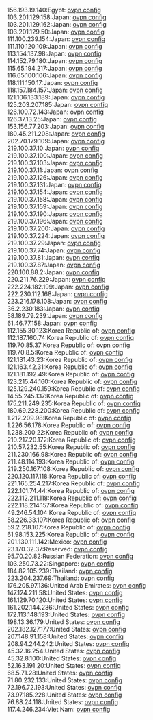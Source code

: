 156.193.19.140:Egypt: [ovpn config](vpn/156_193_19_140.ovpn)  
103.201.129.158:Japan: [ovpn config](vpn/103_201_129_158.ovpn)  
103.201.129.162:Japan: [ovpn config](vpn/103_201_129_162.ovpn)  
103.201.129.50:Japan: [ovpn config](vpn/103_201_129_50.ovpn)  
111.100.239.154:Japan: [ovpn config](vpn/111_100_239_154.ovpn)  
111.110.120.109:Japan: [ovpn config](vpn/111_110_120_109.ovpn)  
113.154.137.98:Japan: [ovpn config](vpn/113_154_137_98.ovpn)  
114.152.79.180:Japan: [ovpn config](vpn/114_152_79_180.ovpn)  
115.65.194.217:Japan: [ovpn config](vpn/115_65_194_217.ovpn)  
116.65.100.106:Japan: [ovpn config](vpn/116_65_100_106.ovpn)  
118.111.150.17:Japan: [ovpn config](vpn/118_111_150_17.ovpn)  
118.157.184.157:Japan: [ovpn config](vpn/118_157_184_157.ovpn)  
121.106.133.189:Japan: [ovpn config](vpn/121_106_133_189.ovpn)  
125.203.207.185:Japan: [ovpn config](vpn/125_203_207_185.ovpn)  
126.100.72.143:Japan: [ovpn config](vpn/126_100_72_143.ovpn)  
126.37.13.25:Japan: [ovpn config](vpn/126_37_13_25.ovpn)  
153.156.77.203:Japan: [ovpn config](vpn/153_156_77_203.ovpn)  
180.45.211.208:Japan: [ovpn config](vpn/180_45_211_208.ovpn)  
202.70.179.109:Japan: [ovpn config](vpn/202_70_179_109.ovpn)  
219.100.37.10:Japan: [ovpn config](vpn/219_100_37_10.ovpn)  
219.100.37.100:Japan: [ovpn config](vpn/219_100_37_100.ovpn)  
219.100.37.103:Japan: [ovpn config](vpn/219_100_37_103.ovpn)  
219.100.37.11:Japan: [ovpn config](vpn/219_100_37_11.ovpn)  
219.100.37.126:Japan: [ovpn config](vpn/219_100_37_126.ovpn)  
219.100.37.131:Japan: [ovpn config](vpn/219_100_37_131.ovpn)  
219.100.37.154:Japan: [ovpn config](vpn/219_100_37_154.ovpn)  
219.100.37.158:Japan: [ovpn config](vpn/219_100_37_158.ovpn)  
219.100.37.159:Japan: [ovpn config](vpn/219_100_37_159.ovpn)  
219.100.37.190:Japan: [ovpn config](vpn/219_100_37_190.ovpn)  
219.100.37.196:Japan: [ovpn config](vpn/219_100_37_196.ovpn)  
219.100.37.200:Japan: [ovpn config](vpn/219_100_37_200.ovpn)  
219.100.37.224:Japan: [ovpn config](vpn/219_100_37_224.ovpn)  
219.100.37.29:Japan: [ovpn config](vpn/219_100_37_29.ovpn)  
219.100.37.74:Japan: [ovpn config](vpn/219_100_37_74.ovpn)  
219.100.37.81:Japan: [ovpn config](vpn/219_100_37_81.ovpn)  
219.100.37.87:Japan: [ovpn config](vpn/219_100_37_87.ovpn)  
220.100.88.2:Japan: [ovpn config](vpn/220_100_88_2.ovpn)  
220.211.76.229:Japan: [ovpn config](vpn/220_211_76_229.ovpn)  
222.224.182.199:Japan: [ovpn config](vpn/222_224_182_199.ovpn)  
222.230.112.168:Japan: [ovpn config](vpn/222_230_112_168.ovpn)  
223.216.178.108:Japan: [ovpn config](vpn/223_216_178_108.ovpn)  
36.2.230.183:Japan: [ovpn config](vpn/36_2_230_183.ovpn)  
58.189.79.239:Japan: [ovpn config](vpn/58_189_79_239.ovpn)  
61.46.77.158:Japan: [ovpn config](vpn/61_46_77_158.ovpn)  
112.155.30.123:Korea Republic of: [ovpn config](vpn/112_155_30_123.ovpn)  
112.187.160.74:Korea Republic of: [ovpn config](vpn/112_187_160_74.ovpn)  
119.70.85.37:Korea Republic of: [ovpn config](vpn/119_70_85_37.ovpn)  
119.70.8.5:Korea Republic of: [ovpn config](vpn/119_70_8_5.ovpn)  
121.131.43.23:Korea Republic of: [ovpn config](vpn/121_131_43_23.ovpn)  
121.163.42.31:Korea Republic of: [ovpn config](vpn/121_163_42_31.ovpn)  
121.181.192.49:Korea Republic of: [ovpn config](vpn/121_181_192_49.ovpn)  
123.215.44.160:Korea Republic of: [ovpn config](vpn/123_215_44_160.ovpn)  
125.129.240.159:Korea Republic of: [ovpn config](vpn/125_129_240_159.ovpn)  
14.55.245.137:Korea Republic of: [ovpn config](vpn/14_55_245_137.ovpn)  
175.211.249.235:Korea Republic of: [ovpn config](vpn/175_211_249_235.ovpn)  
180.69.228.200:Korea Republic of: [ovpn config](vpn/180_69_228_200.ovpn)  
1.212.209.98:Korea Republic of: [ovpn config](vpn/1_212_209_98.ovpn)  
1.226.56.178:Korea Republic of: [ovpn config](vpn/1_226_56_178.ovpn)  
1.238.200.22:Korea Republic of: [ovpn config](vpn/1_238_200_22.ovpn)  
210.217.20.172:Korea Republic of: [ovpn config](vpn/210_217_20_172.ovpn)  
210.57.232.55:Korea Republic of: [ovpn config](vpn/210_57_232_55.ovpn)  
211.230.166.98:Korea Republic of: [ovpn config](vpn/211_230_166_98.ovpn)  
211.48.114.193:Korea Republic of: [ovpn config](vpn/211_48_114_193.ovpn)  
219.250.167.108:Korea Republic of: [ovpn config](vpn/219_250_167_108.ovpn)  
220.120.117.118:Korea Republic of: [ovpn config](vpn/220_120_117_118.ovpn)  
221.165.254.217:Korea Republic of: [ovpn config](vpn/221_165_254_217.ovpn)  
222.101.74.44:Korea Republic of: [ovpn config](vpn/222_101_74_44.ovpn)  
222.112.211.118:Korea Republic of: [ovpn config](vpn/222_112_211_118.ovpn)  
222.118.214.157:Korea Republic of: [ovpn config](vpn/222_118_214_157.ovpn)  
49.246.54.104:Korea Republic of: [ovpn config](vpn/49_246_54_104.ovpn)  
58.226.33.107:Korea Republic of: [ovpn config](vpn/58_226_33_107.ovpn)  
59.2.218.107:Korea Republic of: [ovpn config](vpn/59_2_218_107.ovpn)  
61.98.153.225:Korea Republic of: [ovpn config](vpn/61_98_153_225.ovpn)  
201.130.111.142:Mexico: [ovpn config](vpn/201_130_111_142.ovpn)  
23.170.32.37:Reserved: [ovpn config](vpn/23_170_32_37.ovpn)  
95.70.20.82:Russian Federation: [ovpn config](vpn/95_70_20_82.ovpn)  
103.250.73.22:Singapore: [ovpn config](vpn/103_250_73_22.ovpn)  
184.82.105.239:Thailand: [ovpn config](vpn/184_82_105_239.ovpn)  
223.204.237.69:Thailand: [ovpn config](vpn/223_204_237_69.ovpn)  
176.205.97.136:United Arab Emirates: [ovpn config](vpn/176_205_97_136.ovpn)  
147.124.211.58:United States: [ovpn config](vpn/147_124_211_58.ovpn)  
161.129.70.120:United States: [ovpn config](vpn/161_129_70_120.ovpn)  
161.202.144.236:United States: [ovpn config](vpn/161_202_144_236.ovpn)  
172.113.148.193:United States: [ovpn config](vpn/172_113_148_193.ovpn)  
198.13.36.179:United States: [ovpn config](vpn/198_13_36_179.ovpn)  
202.182.127.177:United States: [ovpn config](vpn/202_182_127_177.ovpn)  
207.148.91.158:United States: [ovpn config](vpn/207_148_91_158.ovpn)  
208.94.244.242:United States: [ovpn config](vpn/208_94_244_242.ovpn)  
45.32.16.254:United States: [ovpn config](vpn/45_32_16_254.ovpn)  
45.32.8.100:United States: [ovpn config](vpn/45_32_8_100.ovpn)  
52.163.191.20:United States: [ovpn config](vpn/52_163_191_20.ovpn)  
68.5.71.28:United States: [ovpn config](vpn/68_5_71_28.ovpn)  
71.80.232.133:United States: [ovpn config](vpn/71_80_232_133.ovpn)  
72.196.72.193:United States: [ovpn config](vpn/72_196_72_193.ovpn)  
73.97.185.228:United States: [ovpn config](vpn/73_97_185_228.ovpn)  
76.88.24.118:United States: [ovpn config](vpn/76_88_24_118.ovpn)  
117.4.246.234:Viet Nam: [ovpn config](vpn/117_4_246_234.ovpn)  
